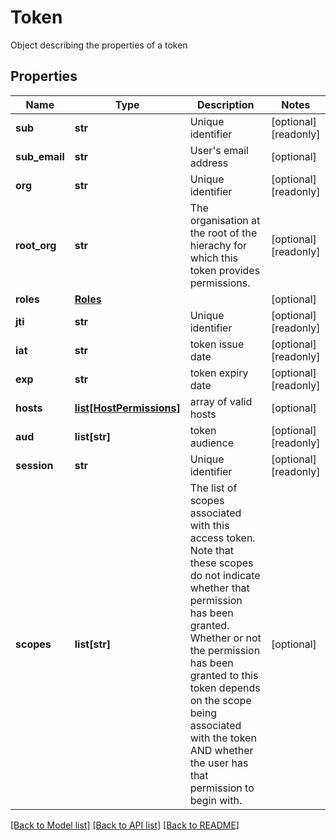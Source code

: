 # Token

Object describing the properties of a token
## Properties
Name | Type | Description | Notes
------------ | ------------- | ------------- | -------------
**sub** | **str** | Unique identifier | [optional] [readonly] 
**sub_email** | **str** | User&#39;s email address | [optional] 
**org** | **str** | Unique identifier | [optional] [readonly] 
**root_org** | **str** | The organisation at the root of the hierachy for which this token provides permissions.  | [optional] [readonly] 
**roles** | [**Roles**](Roles.md) |  | [optional] 
**jti** | **str** | Unique identifier | [optional] [readonly] 
**iat** | **str** | token issue date | [optional] [readonly] 
**exp** | **str** | token expiry date | [optional] [readonly] 
**hosts** | [**list[HostPermissions]**](HostPermissions.md) | array of valid hosts | [optional] 
**aud** | **list[str]** | token audience | [optional] [readonly] 
**session** | **str** | Unique identifier | [optional] [readonly] 
**scopes** | **list[str]** | The list of scopes associated with this access token. Note that these scopes do not indicate whether that permission has been granted. Whether or not the permission has been granted to this token depends on the scope being associated with the token AND whether the user has that permission to begin with.  | [optional] 

[[Back to Model list]](../README.md#documentation-for-models) [[Back to API list]](../README.md#documentation-for-api-endpoints) [[Back to README]](../README.md)


